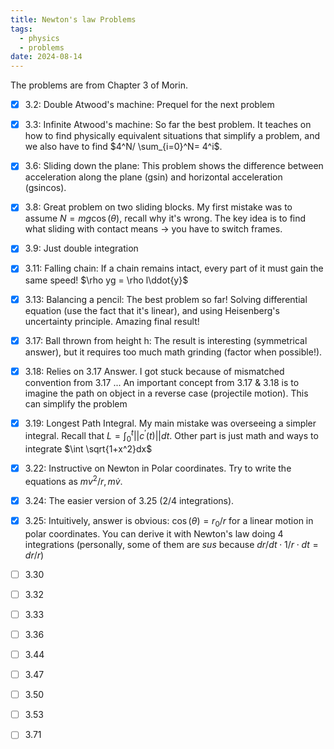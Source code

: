 ```yaml
---
title: Newton's law Problems
tags:
  - physics
  - problems
date: 2024-08-14
---
```


The problems are from Chapter 3 of Morin.

- [x] 3.2: Double Atwood's machine: Prequel for the next problem
- [x] 3.3: Infinite Atwood's machine: So far the best problem. It teaches on how to find physically equivalent situations that simplify a problem, and we also have to find $4^N/ \sum_{i=0}^N= 4^i$.
- [x] 3.6: Sliding down the plane: This problem shows the difference between acceleration along the plane (gsin) and horizontal acceleration (gsincos).
- [x] 3.8: Great problem on two sliding blocks. My first mistake was to assume $N = mg\cos(\theta)$, recall why it's wrong. The key idea is to find what sliding with contact means $\rightarrow$ you have to switch frames. 
- [x] 3.9: Just double integration
- [x] 3.11: Falling chain: If a chain remains intact, every part of it must gain the same speed! $\rho yg = \rho l\ddot{y}$
- [x] 3.13: Balancing a pencil: The best problem so far! Solving differential equation (use the fact that it's linear), and using Heisenberg's uncertainty principle. Amazing final result!
- [x] 3.17: Ball thrown from height h: The result is interesting (symmetrical answer), but it requires too much math grinding (factor when possible!).
- [x] 3.18: Relies on 3.17 Answer. I got stuck because of mismatched convention from 3.17 ... 
An important concept from 3.17 & 3.18 is to imagine the path on object in a reverse case (projectile motion). This can simplify the problem
- [x] 3.19: Longest Path Integral. My main mistake was overseeing a simpler integral. Recall that $L = \int_0^t ||c^{'}(t)||dt$. Other part is just math and ways to integrate $\int \sqrt{1+x^2}dx$
- [x] 3.22: Instructive on Newton in Polar coordinates. Try to write the equations as $mv^2/r, m\dot{v}$.
- [x] 3.24: The easier version of 3.25 (2/4 integrations).
- [x] 3.25: Intuitively, answer is obvious: $\cos(\theta) = r_0/r$ for a linear motion in polar coordinates. You can derive it with Newton's law doing 4 integrations (personally, some of them are *sus* because $dr/dt \cdot 1/r \cdot dt =dr/r$)

- [ ] 3.30
- [ ] 3.32
- [ ] 3.33
- [ ] 3.36
- [ ] 3.44
- [ ] 3.47
- [ ] 3.50
- [ ] 3.53
- [ ] 3.71
